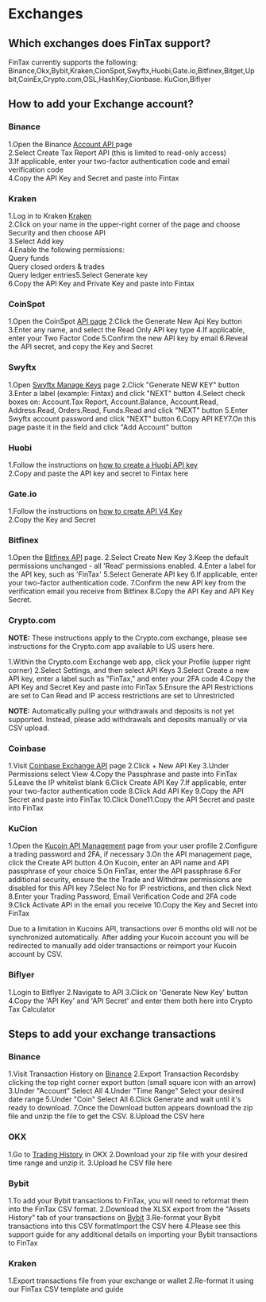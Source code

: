 # Exchanges

## Which exchanges does FinTax support?&#x20;

FinTax currently supports the following: Binance,Okx,Bybit,Kraken,CionSpot,Swyftx,Huobi,Gate.io,Bitfinex,Bitget,Upbit,CoinEx,Crypto.com,OSL,HashKey,Cionbase. KuCion,Biflyer



## How to add your Exchange account?

### Binance

1.Open the Binance [Account API ](https://accounts.binance.com/en/login?return\_to=aHR0cHM6Ly93d3cuYmluYW5jZS5jb20vZW4vbXkvc2V0dGluZ3MvYXBpLW1hbmFnZW1lbnQ=)page\
2.Select Create Tax Report API (this is limited to read-only access)\
3.If applicable, enter your two-factor authentication code and email verification code\
4.Copy the API Key and Secret and paste into Fintax

### Kraken

1.Log in to Kraken [Kraken](https://www.kraken.com/)\
2.Click on your name in the upper-right corner of the page and choose Security and then choose API\
3.Select Add key\
4.Enable the following permissions:\
Query funds\
Query closed orders & trades\
Query ledger entries5.Select Generate key\
6.Copy the API Key and Private Key and paste into Fintax

### CoinSpot

1.Open the CoinSpot [API page](https://www.coinspot.com.au/my/api)                                                                                                                                      2.Click the Generate New Api Key button                                                                                                                 3.Enter any name, and select the Read Only API key type                                                                                           4.If applicable, enter your Two Factor Code                                                                                                                5.Confirm the new API key by email                                                                                                                            6.Reveal the API secret, and copy the Key and Secret

### Swyftx

1.Open [Swyftx Manage Keys](https://trade.swyftx.com.au/profile/api/) page                                                                                                                                 2.Click "Generate NEW KEY" button                                                                                                                             3.Enter a label (example: Fintax) and click "NEXT" button                                                                                  4.Select check boxes on: Account.Tax Report, Account.Balance, Account.Read, Address.Read, Orders.Read, Funds.Read and click "NEXT" button                                                                                                          5.Enter Swyftx account password and click "NEXT" button                                                                                    6.Copy API KEY7.On this page paste it in the field and click "Add Account" button

### Huobi

1.Follow the instructions on [how to create a Huobi API key](https://www.htx.com/support/en-us/detail/360000203002)\
2.Copy and paste the API key and secret to Fintax here

### Gate.io

1.Follow the instructions on [how to create API V4 Key](https://support.cointracker.io/hc/en-us/articles/4413049686417-Integrating-Gate-io-with-APIv4-keys)\
2.Copy the Key and Secret

### Bitfinex

1.Open the [Bitfinex API](https://www.bitfinex.com/api) page.                                                                                                                             2.Select Create New Key                                                                                                                                                     3.Keep the default permissions unchanged - all 'Read' permissions enabled.                                                                                                                4.Enter a label for the API key, such as 'FinTax'                                                                                                                         5.Select Generate API key                                                                                                                                           6.If applicable, enter your two-factor authentication code.                                                                    7.Confirm the new API key from the verification email you receive from Bitfinex                                                                                                         8.Copy the API Key and API Key Secret.

### Crypto.com

**NOTE:** These instructions apply to the Crypto.com exchange, please see instructions for the Crypto.com app available to US users here.

&#x20;1.Within the Crypto.com Exchange web app, click your Profile (upper right corner)                                                                                                      2.Select Settings, and then select API Keys                                                                                                                                           3.Select Create a new API key, enter a label such as "FinTax," and enter your 2FA code                                                                                            4.Copy the API Key and Secret Key and paste into FinTax                                                                                                       5.Ensure the API Restrictions are set to Can Read and IP access restrictions are set to Unrestricted                                                                    &#x20;

**NOTE:** Automatically pulling your withdrawals and deposits is not yet supported. Instead, please add withdrawals and deposits manually or via CSV upload.

### Coinbase

1.Visit [Coinbase Exchange API](https://exchange.coinbase.com/profile/api) page                                                                                                                              2.Click + New API Key                                                                                                                                                        3.Under Permissions select View                                                                                                                                          4.Copy the Passphrase and paste into FinTax                                                                                                               5.Leave the IP whitelist blank                                                                                                                                                      6.Click Create API Key                                                                                                                                                                 7.If applicable, enter your two-factor authentication code                                                                                                     8.Click Add API Key                                                                                                                                                                9.Copy the API Secret and paste into FinTax                                                                                                             10.Click Done11.Copy the API Secret and paste into FinTax

### KuCion

1.Open the [Kucoin API Management](https://www.kucoin.com/account/api) page from your user profile                                                               2.Configure a trading password and 2FA, if necessary                                                                                          3.On the API management page, click the Create API button                                                                                 4.On Kucoin, enter an API name and API passphrase of your choice                                                                      5.On FinTax, enter the API passphrase                                                                                                                                 6.For additional security, ensure the the Trade and Withdraw permissions are disabled for this API key                                                     7.Select No for IP restrictions, and then click Next                                                                                                  8.Enter your Trading Password, Email Verification Code and 2FA code                                                                                                                       9.Click Activate API in the email you receive                                                                                                             10.Copy the Key and Secret into FinTax

Due to a limitation in Kucoins API, transactions over 6 months old will not be synchronized automatically. After adding your Kucoin account you will be redirected to manually add older transactions or reimport your Kucoin account by CSV.

### Biflyer

1.Login to Bitflyer                                                                                                                                                         2.Navigate to API                                                                                                                                                             3.Click on 'Generate New Key' button                                                                                                                           4.Copy the 'API Key' and 'API Secret' and enter them both here into Crypto Tax Calculator



## Steps to add your exchange transactions

### Binance

1.Visit Transaction History on [Binance](https://binance.com/en/my/wallet/history/deposit-crypto)                                                                                                                      2.Export Transaction Recordsby clicking the top right corner export button (small square icon with an arrow)                                                                                                                                                                                 3.Under "Account" Select All                                                                                                                                        4.Under "Time Range" Select your desired date range                                                                                         5.Under "Coin" Select All                                                                                                                                                        6.Click Generate and wait until it's ready to download.                                                                                          7.Once the Download button appears download the zip file and unzip the file to get the CSV.                      8.Upload the CSV here

### OKX

1.Go to [Trading History](https://www.okx.com/balance/report-center/unified/account-history) in OKX                                                                                                                            2.Download your zip file with your desired time range and unzip it.                                                                 3.Upload he CSV file here

### Bybit

1.To add your Bybit transactions to FinTax, you will need to reformat them into the FinTax CSV format.                          2.Download the XLSX export from the "Assets History" tab of your transactions on [Bybit](https://www.bybit.com/app/wallet/money-record)                               3.Re-format your Bybit transactions into this CSV formatImport the CSV here                                                4.Please see this support guide for any additional details on importing your Bybit transactions to FinTax

### Kraken

1.Export transactions file from your exchange or wallet                                                                                          2.Re-format it using our FinTax CSV template and guide
